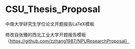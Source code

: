 # CSU_Thesis_Proposal
中南大学研究生学位论文开题报告LaTeX模板

修改自张臻的西北工业大学开题报告模板（https://github.com/zzhang1987/NPUResearchProposal）
